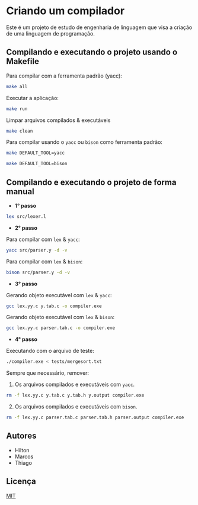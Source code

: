 # Criando um compilador
Este é um projeto de estudo de engenharia de linguagem que visa a criação de uma linguagem de programação.

## Compilando e executando o projeto usando o Makefile

Para compilar com a ferramenta padrão (yacc):

```bash
make all
```

Executar a aplicação:

```bash
make run
```

Limpar arquivos compilados & executáveis

```bash
make clean
```

Para compilar usando o `yacc` ou `bison` como ferramenta padrão:

```bash
make DEFAULT_TOOL=yacc
```

```bash
make DEFAULT_TOOL=bison
```

## Compilando e executando o projeto de forma manual

- **1° passo**

```bash
lex src/lexer.l
```
- **2° passo**

Para compilar com `lex` & `yacc`:

```bash
yacc src/parser.y -d -v 
```

Para compilar com `lex` & `bison`:

```bash
bison src/parser.y -d -v
```

- **3° passo**

Gerando objeto executável com `lex` & `yacc`:

```bash
gcc lex.yy.c y.tab.c -o compiler.exe
```

Gerando objeto executável com `lex` & `bison`:

```bash
gcc lex.yy.c parser.tab.c -o compiler.exe
```

- **4° passo**

Executando com o arquivo de teste:

```bash
./compiler.exe < tests/mergesort.txt
```

Sempre que necessário, remover:

1. Os arquivos compilados e executáveis com `yacc`.

```bash
rm -f lex.yy.c y.tab.c y.tab.h y.output compiler.exe
```

2. Os arquivos compilados e executáveis com `bison`.

```bash
rm -f lex.yy.c parser.tab.c parser.tab.h parser.output compiler.exe
```

## Autores

- Hilton
- Marcos
- Thiago

## Licença

[MIT](./license.md)
